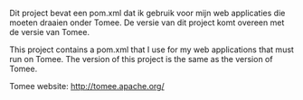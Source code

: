 Dit project bevat een pom.xml dat ik gebruik voor mijn web applicaties die
moeten draaien onder Tomee. De versie van dit project komt overeen met de
versie van Tomee.

This project contains a pom.xml that I use for my web applications that must
run on Tomee. The version of this project is the same as the version of Tomee.

Tomee website: http://tomee.apache.org/
